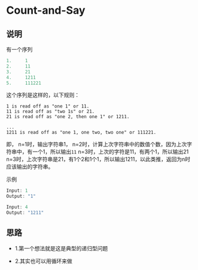 # Count-and-Say

## 说明

有一个序列

```js
1.     1
2.     11
3.     21
4.     1211
5.     111221
```

这个序列是这样的，以下规则：

```
1 is read off as "one 1" or 11.
11 is read off as "two 1s" or 21.
21 is read off as "one 2, then one 1" or 1211.

...
1211 is read off as "one 1, one two, two one" or 111221.
```

即，
n=1时，输出字符串1，
n=2时，计算上次字符串中的数值个数，因为上次字符串中，有一个1，所以输出`11`
n=3时，上次的字符是11，有两个1，所以输出21
n=3时，上次字符串是21，有1个2和1个1，所以输出1211，以此类推，返回为n时应该输出的字符串。

示例

```js
Input: 1
Output: "1"

Input: 4
Output: "1211"
```

## 思路

- 1.第一个想法就是这是典型的递归型问题

- 2.其实也可以用循环来做